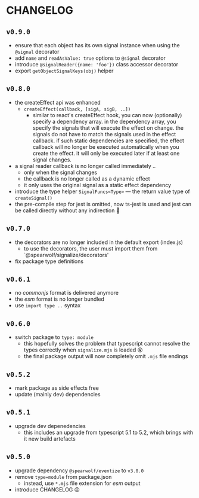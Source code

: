 # CHANGELOG

## `v0.9.0`

- ensure that each object has its own signal instance when using the `@signal` decorator
- add `name` and `readAsValue: true` options to `@signal` decorator
- introduce `@signalReader({name: 'foo'})` class accessor decorator
- export `getObjectSignalKeys(obj)` helper

## `v0.8.0`

- the createEffect api was enhanced
  - `createEffect(callback, [sigA, sigB, ..])`
    - similar to react's createEffect hook, you can now (optionally) specify a dependency array. in the dependency array, you specify the signals that will execute the effect on change. the signals do not have to match the signals used in the effect callback. if such static dependencies are specified, the effect callback will no longer be executed automatically when you create the effect. it will only be executed later if at least one signal changes.
- a signal reader callback is no longer called immediately ..
  - only when the signal changes
  - the callback is no longer called as a dynamic effect
  - it only uses the original signal as a static effect dependency
- introduce the type helper `SignalFuncs<Type>` &mdash; the return value type of `createSignal()`
- the pre-compile step for jest is omitted, now ts-jest is used and jest can be called directly without any indirection 🥳

## `v0.7.0`

- the decorators are no longer included in the default export (index.js)
  - to use the decorators, the user must import them from `@spearwolf/signalize/decorators'
- fix package type definitions

## `v0.6.1`

- no _commonjs_ format is delivered anymore
- the _esm_ format is no longer bundled
- use `import type ..` syntax

## `v0.6.0`

- switch package to `type: module`
  - this hopefully solves the problem that typescript cannot resolve the types correctly when `signalize.mjs` is loaded 😵
  - the final package output will now completely omit `.mjs` file endings

## `v0.5.2`

- mark package as side effects free
- update (mainly dev) dependencies

## `v0.5.1`

- upgrade dev depenedencies
  - this includes an upgrade from typescript 5.1 to 5.2, which brings with it new build artefacts

## `v0.5.0`

- upgrade dependency `@spearwolf/eventize` to `v3.0.0`
- remove `type=module` from package.json
  - instead, use `*.mjs` file extension for _esm_ output
- introduce CHANGELOG 😉
